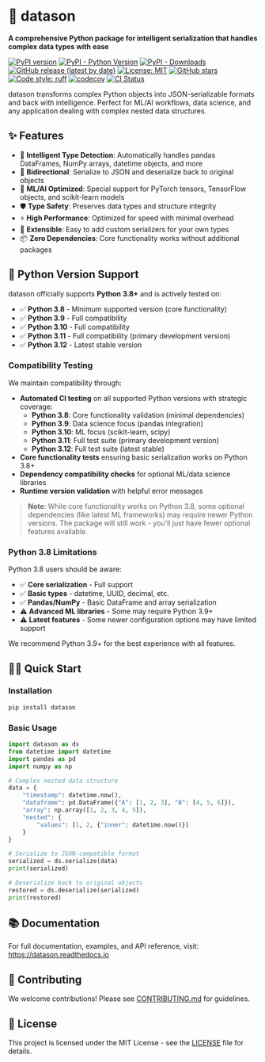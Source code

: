 # 🚀 datason

**A comprehensive Python package for intelligent serialization that handles complex data types with ease**

[![PyPI version](https://img.shields.io/pypi/v/datason.svg)](https://pypi.org/project/datason/)
[![PyPI - Python Version](https://img.shields.io/pypi/pyversions/datason)](https://pypi.org/project/datason/)
[![PyPI - Downloads](https://img.shields.io/pypi/dm/datason)](https://pypi.org/project/datason/)
[![GitHub release (latest by date)](https://img.shields.io/github/v/release/danielendler/datason)](https://github.com/danielendler/datason/releases)
[![License: MIT](https://img.shields.io/badge/License-MIT-yellow.svg)](https://opensource.org/licenses/MIT)
[![GitHub stars](https://img.shields.io/github/stars/danielendler/datason?style=social)](https://github.com/danielendler/datason)
[![Code style: ruff](https://img.shields.io/endpoint?url=https://raw.githubusercontent.com/astral-sh/ruff/main/assets/badge/v2.json)](https://github.com/astral-sh/ruff)
[![codecov](https://codecov.io/github/danielendler/datason/graph/badge.svg?token=UYL9LvVb8O)](https://codecov.io/github/danielendler/datason)
[![CI Status](https://img.shields.io/github/actions/workflow/status/danielendler/datason/ci.yml?branch=main)](https://github.com/danielendler/datason/actions)

datason transforms complex Python objects into JSON-serializable formats and back with intelligence. Perfect for ML/AI workflows, data science, and any application dealing with complex nested data structures.

## ✨ Features

- 🧠 **Intelligent Type Detection**: Automatically handles pandas DataFrames, NumPy arrays, datetime objects, and more
- 🔄 **Bidirectional**: Serialize to JSON and deserialize back to original objects
- 🚀 **ML/AI Optimized**: Special support for PyTorch tensors, TensorFlow objects, and scikit-learn models  
- 🛡️ **Type Safety**: Preserves data types and structure integrity
- ⚡ **High Performance**: Optimized for speed with minimal overhead
- 🔌 **Extensible**: Easy to add custom serializers for your own types
- 📦 **Zero Dependencies**: Core functionality works without additional packages

## 🐍 Python Version Support

datason officially supports **Python 3.8+** and is actively tested on:

- ✅ **Python 3.8** - Minimum supported version (core functionality)
- ✅ **Python 3.9** - Full compatibility  
- ✅ **Python 3.10** - Full compatibility
- ✅ **Python 3.11** - Full compatibility (primary development version)
- ✅ **Python 3.12** - Latest stable version

### Compatibility Testing

We maintain compatibility through:
- **Automated CI testing** on all supported Python versions with strategic coverage:
  - **Python 3.8**: Core functionality validation (minimal dependencies)
  - **Python 3.9**: Data science focus (pandas integration)
  - **Python 3.10**: ML focus (scikit-learn, scipy)
  - **Python 3.11**: Full test suite (primary development version)
  - **Python 3.12**: Full test suite (latest stable)
- **Core functionality tests** ensuring basic serialization works on Python 3.8+
- **Dependency compatibility checks** for optional ML/data science libraries
- **Runtime version validation** with helpful error messages

> **Note**: While core functionality works on Python 3.8, some optional dependencies (like latest ML frameworks) may require newer Python versions. The package will still work - you'll just have fewer optional features available.

### Python 3.8 Limitations

Python 3.8 users should be aware:
- ✅ **Core serialization** - Full support
- ✅ **Basic types** - datetime, UUID, decimal, etc.
- ✅ **Pandas/NumPy** - Basic DataFrame and array serialization
- ⚠️ **Advanced ML libraries** - Some may require Python 3.9+
- ⚠️ **Latest features** - Some newer configuration options may have limited support

We recommend Python 3.9+ for the best experience with all features.

## 🏃‍♂️ Quick Start

### Installation

```bash
pip install datason
```

### Basic Usage

```python
import datason as ds
from datetime import datetime
import pandas as pd
import numpy as np

# Complex nested data structure
data = {
    "timestamp": datetime.now(),
    "dataframe": pd.DataFrame({"A": [1, 2, 3], "B": [4, 5, 6]}),
    "array": np.array([1, 2, 3, 4, 5]),
    "nested": {
        "values": [1, 2, {"inner": datetime.now()}]
    }
}

# Serialize to JSON-compatible format
serialized = ds.serialize(data)
print(serialized)

# Deserialize back to original objects
restored = ds.deserialize(serialized)
print(restored)
```

## 📚 Documentation

For full documentation, examples, and API reference, visit: https://datason.readthedocs.io

## 🤝 Contributing

We welcome contributions! Please see [CONTRIBUTING.md](CONTRIBUTING.md) for guidelines.

## 📄 License

This project is licensed under the MIT License - see the [LICENSE](LICENSE) file for details.
